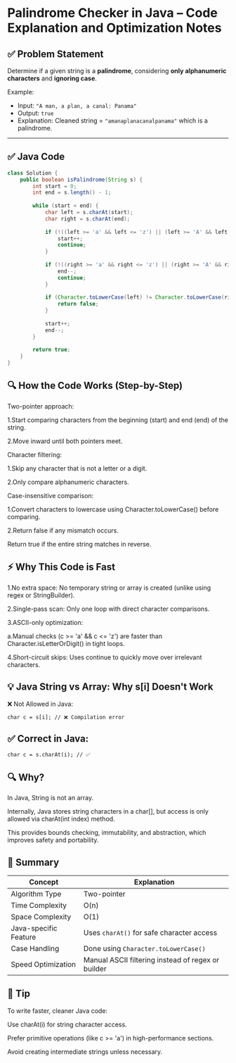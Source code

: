 # Palindrome Checker in Java – Code Explanation and Optimization Notes

## ✅ Problem Statement
Determine if a given string is a **palindrome**, considering **only alphanumeric characters** and **ignoring case**.

Example:
- Input: `"A man, a plan, a canal: Panama"`
- Output: `true`  
- Explanation: Cleaned string = `"amanaplanacanalpanama"` which is a palindrome.

---

## ✅ Java Code

```java
class Solution {
    public boolean isPalindrome(String s) {
        int start = 0;
        int end = s.length() - 1;
        
        while (start < end) {
            char left = s.charAt(start);
            char right = s.charAt(end);
            
            if (!((left >= 'a' && left <= 'z') || (left >= 'A' && left <= 'Z') || (left >= '0' && left <= '9'))) {
                start++;
                continue;
            }
            
            if (!((right >= 'a' && right <= 'z') || (right >= 'A' && right <= 'Z') || (right >= '0' && right <= '9'))) {
                end--;
                continue;
            }
            
            if (Character.toLowerCase(left) != Character.toLowerCase(right)) {
                return false;
            }
            
            start++;
            end--;
        }
        
        return true;
    }
}
```
## 🔍 How the Code Works (Step-by-Step)
Two-pointer approach:

 1.Start comparing characters from the beginning (start) and end (end) of the string.

 2.Move inward until both pointers meet.

Character filtering:

 1.Skip any character that is not a letter or a digit.

 2.Only compare alphanumeric characters.

Case-insensitive comparison:

 1.Convert characters to lowercase using Character.toLowerCase() before comparing.

 2.Return false if any mismatch occurs.

Return true if the entire string matches in reverse.

## ⚡ Why This Code is Fast
1.No extra space: No temporary string or array is created (unlike using regex or StringBuilder).

2.Single-pass scan: Only one loop with direct character comparisons.

3.ASCII-only optimization:

   a.Manual checks (c >= 'a' && c <= 'z') are faster than Character.isLetterOrDigit() in tight loops.

4.Short-circuit skips: Uses continue to quickly move over irrelevant characters.

## 💡 Java String vs Array: Why s[i] Doesn't Work
❌ Not Allowed in Java:
```
char c = s[i]; // ❌ Compilation error

```
## ✅ Correct in Java:
```
char c = s.charAt(i); // ✅
```
## 🔍 Why?
In Java, String is not an array.

Internally, Java stores string characters in a char[], but access is only allowed via charAt(int index) method.

This provides bounds checking, immutability, and abstraction, which improves safety and portability.

## 🧠 Summary

| Concept                | Explanation                                            |
|------------------------|--------------------------------------------------------|
| Algorithm Type         | Two-pointer                                            |
| Time Complexity        | O(n)                                                   |
| Space Complexity       | O(1)                                                   |
| Java-specific Feature  | Uses `charAt()` for safe character access              |
| Case Handling          | Done using `Character.toLowerCase()`                   |
| Speed Optimization     | Manual ASCII filtering instead of regex or builder     |


## 📌 Tip
To write faster, cleaner Java code:

Use charAt(i) for string character access.

Prefer primitive operations (like c >= 'a') in high-performance sections.

Avoid creating intermediate strings unless necessary.
